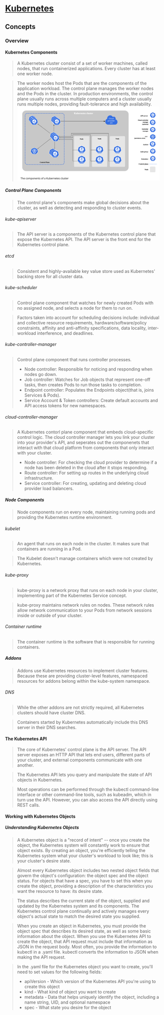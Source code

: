 # [Kubernetes](https://kubernetes.io/docs/home/)

## Concepts
### Overview
#### Kubernetes Components
> A Kubernetes cluster consist of a set of worker machines, called nodes, that run containerized applications. Every cluster has at least one worker node.

> The worker nodes host the Pods that are the components of the application workload. The control plane manages the worker nodes and the Pods in the cluster. In production environments, the control plane usually runs across multiple computers and a cluster usually runs multiple nodes, providing fault-tolerance and high availability.
> ![](img/kcc.png)

##### Control Plane Components
> The control plane's components make global decisions about the cluster, as well as detecting and responding to cluster events.

###### kube-apiserver
> The API server is a components of the Kubernetes control plane that expose the Kubernetes API. The API server is the front end for the Kubernetes control plane.

###### etcd
> Consistent and highly-available key value store used as Kubernetes' backing store for all cluster data.

###### kube-scheduler
> Control plane component that watches for newly created Pods with no assigned node, and selects a node for them to run on.

> Factors taken into account for scheduling decisions include: individual and collective resource requirements, hardware/software/policy constraints, affinity and anti-affinity specifications, data locality, inter-workload interference, and deadlines.

###### kube-controller-manager
> Control plane component that runs controller processes.
>- Node controller: Responsible for noticing and responding when nodes go down.
>- Job controller: Watches for Job objects that represent one-off tasks, then creates Pods to run those tasks to completion.
>- Endpoint controller: Populates the Endpoints object(that is, joins Services & Pods).
>- Service Account & Token controllers: Create default accounts and API access tokens for new namespaces.

###### cloud-controller-manager
> A Kubernetes contorl plane component that embeds cloud-specific control logic. The cloud controller manager lets you link your cluster into your provider's API, and seperates out the componenets that interact with that cloud platform from components that only interact with your cluster.
>- Node controller: For checking the cloud provider to determine if a node has been deleted in the cloud after it stops responding.
>- Route controller: For setting up routes in the underlying cloud infrastructure.
>- Service controller: For creating, updating and deleting cloud provider load balancers.

##### Node Components
> Node components run on every node, maintaining running pods and providing the Kubernetes runtime environment.

###### kubelet
> An agent that runs on each node in the cluster. It makes sure that containers are running in a Pod.

> The Kubelet doesn't manage containers which were not created by Kubernetes.

###### kube-proxy
> kube-proxy is a network proxy that runs on each node in your cluster, implementing part of the Kubernetes Service concept.

> kube-proxy maintains network rules on nodes. These network rules allow network communication to your Pods from network sessions inside or outside of your cluster.

###### Container runtime
> The container runtime is the software that is responsible for running containers.

##### Addons
> Addons use Kubernetes resources to implement cluster features. Because these are providing cluster-level features, namespaced resources for addons belong within the kube-system namespace.

###### DNS
> While the other addons are not strictly required, all Kubernetes clusters should have cluster DNS.

> Containers started by Kubernetes automatically include this DNS server in their DNS searches.

#### The Kubernetes API
> The core of Kubernetes' control plane is the API server. The API server exposes an HTTP API that lets end users, different parts of your cluster, and external components communicate with one another.

> The Kubernetes API lets you query and manipulate the state of API objects in Kubernetes.

> Most operations can be performed through the kubectl command-line interface or other command-line tools, such as kubeadm, which in turn use the API. However, you can also access the API directly using REST calls.

#### Working with Kubernetes Objects
##### Understanding Kubernetes Objects
> A Kubernetes object is a "record of intent" -- once you create the object, the Kubernetes system will constantly work to ensure that object exists. By creating an object, you're efficiently telling the Kubernetes system what your cluster's workload to look like; this is your cluster's desire state.

> Almost every Kubernetes object includes two nested object fields that govern the object's configuration: the object spec and the object status. For objects that have a spec, you have to set this when you create the object, providing a description of the characteristics you want the resource to have: its desire state.

> The status describes the current state of the object, supplied and updated by the Kubernetes system and its components. The Kubernetes control plane continually and actively manages every object's actual state to match the desired state you supplied.

> When you create an object in Kubernetes, you must provide the object spec that describes its desired state, as well as some basic information about the object. When you use the Kubernetes API to create the object, that API request must include that information as JSON in the request body. Most often, you provide the information to kubectl in a .yaml file. kubectl converts the information to JSON when making the API request.

> In the .yaml file for the Kubernetes object you want to create, you'll need to set values for the following fields:
>- apiVersion - Which version of the Kubernetes API you're using to create this object
>- kind - What kind of object you want to create
>- metadata - Data that helps uniquely identify the object, including a name string, UID, and optional namespace
>- spec -  What state you desire for the object


